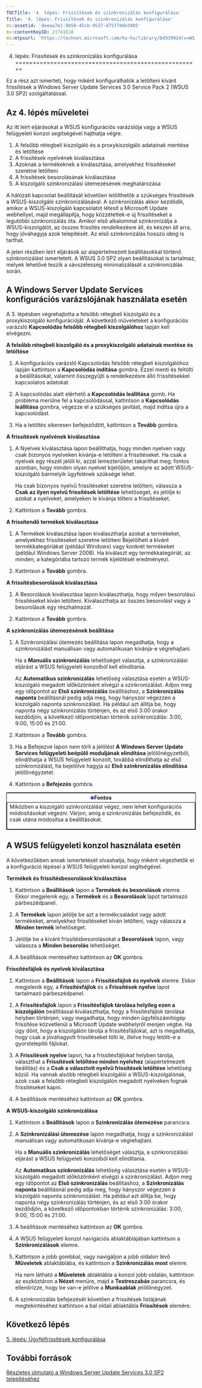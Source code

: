 ```yaml
---
TOCTitle: '4. lépés: Frissítések és szinkronizálás konfigurálása'
Title: '4. lépés: Frissítések és szinkronizálás konfigurálása'
ms:assetid: 'deeaa7e1-9b50-45cb-9537-d75f70de3405'
ms:contentKeyID: 21741818
ms:mtpsurl: 'https://technet.microsoft.com/hu-hu/library/Dd939924(v=WS.10)'
---
```


4. lépés: Frissítések és szinkronizálás konfigurálása
=====================================================

Ez a rész azt ismerteti, hogy miként konfigurálhatók a letölteni kívánt frissítések a Windows Server Update Services 3.0 Service Pack 2 (WSUS 3.0 SP2) szolgáltatással.

Az 4. lépés műveletei
---------------------

Az itt leírt eljárásokat a WSUS konfigurációs varázslója vagy a WSUS felügyeleti konzol segítségével hajthatja végre.

1.  A felsőbb rétegbeli kiszolgáló és a proxykiszolgáló adatainak mentése és letöltése
2.  A frissítések nyelvének kiválasztása
3.  Azoknak a termékeknek a kiválasztása, amelyekhez frissítéseket szeretne letölteni
4.  A frissítések besorolásának kiválasztása
5.  A kiszolgáló szinkronizálási ütemezésének meghatározása

A hálózati kapcsolat beállítását követően letölthetők a szükséges frissítések a WSUS-kiszolgáló szinkronizálásával. A szinkronizálás akkor kezdődik, amikor a WSUS-kiszolgáló kapcsolatot létesít a Microsoft Update webhellyel, majd megállapítja, hogy közzétettek-e új frissítéseket a legutóbbi szinkronizálás óta. Amikor első alkalommal szinkronizálja a WSUS-kiszolgálót, az összes frissítés rendelkezésre áll, és készen áll arra, hogy jóváhagyja azok telepítését. Az első szinkronizálás hosszú ideig is tarthat.

A jelen részben leírt eljárások az alapértelmezett beállításokkal történő szinkronizálást ismertetett. A WSUS 3.0 SP2 olyan beállításokat is tartalmaz, melyek lehetővé teszik a sávszélesség minimalizálását a szinkronizálás során.

A Windows Server Update Services konfigurációs varázslójának használata esetén
------------------------------------------------------------------------------

A 3. lépésben végrehajtotta a felsőbb rétegbeli kiszolgáló és a proxykiszolgáló konfigurációját. A következő műveleteket a konfigurációs varázsló **Kapcsolódás felsőbb rétegbeli kiszolgálóhoz** lapján kell elvégezni.

**A felsőbb rétegbeli kiszolgáló és a proxykiszolgáló adatainak mentése és letöltése**
1.  A konfigurációs varázsló Kapcsolódás felsőbb rétegbeli kiszolgálóhoz lapján kattintson a **Kapcsolódás indítása** gombra. Ezzel menti és feltölti a beállításokat, valamint összegyűjti a rendelkezésre álló frissítésekkel kapcsolatos adatokat.

2.  A kapcsolódás alatt elérhető a **Kapcsolódás leállítása** gomb. Ha probléma merülne fel a kapcsolódással, kattintson a **Kapcsolódás leállítása** gombra, végezze el a szükséges javítást, majd indítsa újra a kapcsolódást.

3.  Ha a letöltés sikeresen befejeződött, kattintson a **Tovább** gombra.

**A frissítések nyelvének kiválasztása**
1.  A Nyelvek kiválasztása lapon beállíthatja, hogy minden nyelven vagy csak bizonyos nyelveken kívánja-e letölteni a frissítéseket. Ha csak a nyelvek egy részét jelöli ki, azzal lemezterületet takaríthat meg; fontos azonban, hogy minden olyan nyelvet kijelöljön, amelyre az adott WSUS-kiszolgáló bármelyik ügyfelének szüksége lehet.

    Ha csak bizonyos nyelvű frissítéseket szeretne letölteni, válassza a **Csak az ilyen nyelvű frissítések letöltése** lehetőséget, és jelölje ki azokat a nyelveket, amelyeken le kívánja tölteni a frissítéseket.

2.  Kattintson a **Tovább** gombra.

**A frissítendő termékek kiválasztása**
1.  A Termékek kiválasztása lapon kiválaszthatja azokat a termékeket, amelyekhez frissítéseket szeretne letölteni Bejelölheti a kívánt termékkategóriákat (például Windows) vagy konkrét termékeket (például Windows Server 2008). Ha kiválaszt egy termékkategóriát, az minden, a kategóriába tartozó termék kijelölését eredményezi.

2.  Kattintson a **Tovább** gombra.

**A frissítésbesorolások kiválasztása**
1.  A Besorolások kiválasztása lapon kiválaszthatja, hogy milyen besorolású frissítéseket kíván letölteni. Kiválaszthatja az összes besorolást vagy a besorolások egy részhalmazát.

2.  Kattintson a **Tovább** gombra.

**A szinkronizálás ütemezésének beállítása**
1.  A Szinkronizálási ütemezés beállítása lapon megadhatja, hogy a szinkronizálást manuálisan vagy automatikusan kívánja-e végrehajtani.

    Ha a **Manuális szinkronizálás** lehetőséget választja, a szinkronizálási eljárást a WSUS felügyeleti konzolból kell elindítania.

    Az **Automatikus szinkronizálás** lehetőség választása esetén a WSUS-kiszolgáló megadott időközönként elvégzi a szinkronizálást. Adjon meg egy időpontot az **Első szinkronizálás** beállításhoz, a **Szinkronizálás naponta** beállításnál pedig adja meg, hogy hányszor végezzen a kiszolgáló naponta szinkronizálást. Ha például azt állítja be, hogy naponta négy szinkronizálás történjen, és az első 3:00 órakor kezdődjön, a következő időpontokban történik szinkronizálás: 3:00, 9:00, 15:00 és 21:00.

2.  Kattintson a **Tovább** gombra.

3.  Ha a Befejezve lapon nem törli a jelölést **A Windows Server Update Services felügyeleti beépülő moduljának elindítása** jelölőnégyzetből, elindíthatja a WSUS felügyeleti konzolt, továbbá elindíthatja az első szinkronizálást, ha bejelölve hagyja az **Első szinkronizálás elindítása** jelölőnégyzetet.

4.  Kattintson a **Befejezés** gombra.

<p> </p>
    <table style="border:1px solid black;">
    <colgroup>
    <col width="100%" />
    </colgroup>
    <thead>
    <tr class="header">
    <th><img src="images/Dd939924.Important(WS.10).gif" />Fontos</th>
    </tr>
    </thead>
    <tbody>
    <tr class="odd">
    <td style="border:1px solid black;">Miközben a kiszolgáló szinkronizálást végez, nem lehet konfigurációs módosításokat végezni. Várjon, amíg a szinkronizálás befejeződik, és csak utána módosítsa a beállításokat.
    <p></p></td>
    </tr>
    </tbody>
    </table>
<p> </p>

A WSUS felügyeleti konzol használata esetén
-------------------------------------------

A következőkben annak ismertetését olvashatja, hogy miként végezhetők el a konfiguráció lépései a WSUS felügyeleti konzol segítségével.

**Termékek és frissítésbesorolások kiválasztása**
1.  Kattintson a **Beállítások** lapon a **Termékek és besorolások** elemre. Ekkor megjelenik egy, a **Termékek** és a **Besorolások** lapot tartalmazó párbeszédpanel.

2.  A **Termékek** lapon jelölje be azt a termékcsaládot vagy adott termékeket, amelyekhez frissítéseket kíván letölteni, vagy válassza a **Minden termék** lehetőséget.

3.  Jelölje be a kívánt frissítésbesorolásokat a **Besorolások** lapon, vagy válassza a **Minden besorolás** lehetőséget.

4.  A beállítások mentéséhez kattintson az **OK** gombra.

**Frissítésfájlok és nyelvek kiválasztása**
1.  Kattintson a **Beállítások** lapon a **Frissítésfájlok és nyelvek** elemre. Ekkor megjelenik egy, a **Frissítésfájlok** és a **Frissítések nyelve** lapot tartalmazó párbeszédpanel.

2.  A **Frissítésfájlok** lapon a **Frissítésfájlok tárolása helyileg ezen a kiszolgálón** beállítással kiválaszthatja, hogy a frissítésfájlok tárolása helyben történjen, vagy megadhatja, hogy minden ügyfélszámítógép frissítése közvetlenül a Microsoft Update webhelyről menjen végbe. Ha úgy dönt, hogy a kiszolgálón tárolja a frissítésfájlokat, azt is megadhatja, hogy csak a jóváhagyott frissítéseket tölti le, illetve hogy letölti-e a gyorstelepítő fájlokat.

3.  A **Frissítések nyelve** lapon, ha a frissítésfájlokat helyben tárolja, választhat a **Frissítések letöltése minden nyelvhez** (alapértelmezett beállítás) és a **Csak a választott nyelvű frissítések letöltése** lehetőség közül. Ha vannak alsóbb rétegbeli kiszolgálói a WSUS-kiszolgálónak, azok csak a felsőbb rétegbeli kiszolgálón megadott nyelveken fognak frissítéseket kapni.

4.  A beállítások mentéséhez kattintson az **OK** gombra.

**A WSUS-kiszolgáló szinkronizálása**
1.  Kattintson a **Beállítások** lapon a **Szinkronizálás ütemezése** parancsra.

2.  A **Szinkronizálási ütemezése** lapon megadhatja, hogy a szinkronizálást manuálisan vagy automatikusan kívánja-e végrehajtani.

    Ha a **Manuális szinkronizálás** lehetőséget választja, a szinkronizálási eljárást a WSUS felügyeleti konzolból kell elindítania.

    Az **Automatikus szinkronizálás** lehetőség választása esetén a WSUS-kiszolgáló megadott időközönként elvégzi a szinkronizálást. Adjon meg egy időpontot az **Első szinkronizálás** beállításhoz, a **Szinkronizálás naponta** beállításnál pedig adja meg, hogy hányszor végezzen a kiszolgáló naponta szinkronizálást. Ha például azt állítja be, hogy naponta négy szinkronizálás történjen, és az első 3:00 órakor kezdődjön, a következő időpontokban történik szinkronizálás: 3:00, 9:00, 15:00 és 21:00.

3.  A beállítások mentéséhez kattintson az **OK** gombra.

4.  A WSUS felügyeleti konzol navigációs ablaktáblájában kattintson a **Szinkronizálások** elemre.

5.  Kattintson a jobb gombbal, vagy navigáljon a jobb oldalon lévő **Műveletek** ablaktáblába, és kattintson a **Szinkronizálás most** elemre.

    Ha nem látható a **Műveletek** ablaktábla a konzol jobb oldalán, kattintson az eszköztáron a **Nézet** menüre, majd a **Testreszabás** parancsra, és ellenőrizze, hogy be van-e jelölve a **Munkaablak** jelölőnégyzet.

6.  A szinkronizálás befejezését követően a frissítések listájának megtekintéséhez kattintson a bal oldali ablaktábla **Frissítések** elemére.

Következő lépés
---------------

[5. lépés: Ügyfélfrissítések konfigurálása](https://technet.microsoft.com/5ae60ead-3e94-456c-a692-c0f193ea5d5a)

További források
----------------

[Részletes útmutató a Windows Server Update Services 3.0 SP2 telepítéséhez](https://technet.microsoft.com/4b504edc-93b3-45b0-a7e8-d0107f1a4442)
